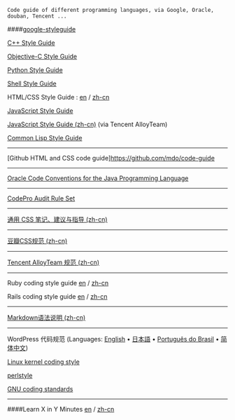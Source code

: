     Code guide of different programming languages, via Google, Oracle, douban, Tencent ...


####[google-styleguide](https://code.google.com/p/google-styleguide/)


[C++ Style Guide](http://google-styleguide.googlecode.com/svn/trunk/cppguide.xml)

[Objective-C Style Guide](http://google-styleguide.googlecode.com/svn/trunk/objcguide.xml)

[Python Style Guide](http://google-styleguide.googlecode.com/svn/trunk/pyguide.html)

[Shell Style Guide](http://google-styleguide.googlecode.com/svn/trunk/shell.xml)

HTML/CSS Style Guide : [en](http://google-styleguide.googlecode.com/svn/trunk/htmlcssguide.xml) / [zh-cn](https://github.com/Suxiaogang/Code_Guide/blob/master/google-html-css-style-guide.md)

[JavaScript Style Guide](http://google-styleguide.googlecode.com/svn/trunk/javascriptguide.xml)

[JavaScript Style Guide (zh-cn)](http://alloyteam.github.io/JX/doc/specification/google-javascript.xml) (via Tencent AlloyTeam)

[Common Lisp Style Guide](http://google-styleguide.googlecode.com/svn/trunk/lispguide.xml)

---------------------------------

[Github HTML and CSS code guide]https://github.com/mdo/code-guide

---------------------------------

[Oracle Code Conventions for the Java Programming Language](http://www.oracle.com/technetwork/java/codeconvtoc-136057.html)

---------------------------------

[CodePro Audit Rule Set](https://developers.google.com/java-dev-tools/codepro/doc/features/audit/ElementsOfJavaStyle)

---------------------------------

[通用 CSS 笔记、建议与指导 (zh-cn)](https://github.com/Suxiaogang/Code_Guide/blob/master/%E9%80%9A%E7%94%A8%20CSS%20%E7%AC%94%E8%AE%B0%E3%80%81%E5%BB%BA%E8%AE%AE%E4%B8%8E%E6%8C%87%E5%AF%BC.md)

---------------------------------

[豆瓣CSS规范 (zh-cn)](https://github.com/Suxiaogang/Code_Guide/blob/master/%E8%B1%86%E7%93%A3CSS%E8%A7%84%E8%8C%83.md)

---------------------------------

[Tencent AlloyTeam 规范 (zh-cn)](https://github.com/Suxiaogang/Code_Guide/blob/master/Tencent%20AlloyTeam%20%E8%A7%84%E8%8C%83.md)

---------------------------------

Ruby coding style guide [en](https://github.com/bbatsov/ruby-style-guide) / [zh-cn](https://github.com/JuanitoFatas/ruby-style-guide/blob/master/README-zhCN.md)

Rails coding style guide [en](https://github.com/bbatsov/rails-style-guide) / [zh-cn](https://github.com/JuanitoFatas/rails-style-guide/blob/master/README-zhCN.md)

---------------------------------

[Markdown语法说明 (zh-cn)](https://github.com/Suxiaogang/Code_Guide/blob/master/Markdown%E8%AF%AD%E6%B3%95%E8%AF%B4%E6%98%8E.md)

---------------------------------

WordPress 代码规范 (Languages: [English](http://codex.wordpress.org/WordPress_Coding_Standards) • [日本語](http://wpdocs.sourceforge.jp/WordPress_%E3%82%B3%E3%83%BC%E3%83%87%E3%82%A3%E3%83%B3%E3%82%B0%E5%9F%BA%E6%BA%96) • [Português do Brasil](http://codex.wordpress.org/pt-br:Padroes_de_Codificacao_do_WordPress) • [简体中文](http://codex.wordpress.org/zh-cn:WordPress_%E4%BB%A3%E7%A0%81%E8%A7%84%E8%8C%83))

[Linux kernel coding style](http://lxr.linux.no/linux/Documentation/CodingStyle)

[perlstyle](http://perldoc.perl.org/perlstyle.html)

[GNU coding standards](http://www.gnu.org/prep/standards/)

---------------------------------

####Learn X in Y Minutes 
[en](https://github.com/adambard/learnxinyminutes-docs/) / [zh-cn](https://github.com/adambard/learnxinyminutes-docs/tree/master/zh-cn)
